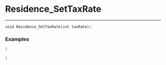 # Residence_SetTaxRate
---
```
void Residence_SetTaxRate(int taxRate);
```

### Examples
```cpp - C++
{

}
```
